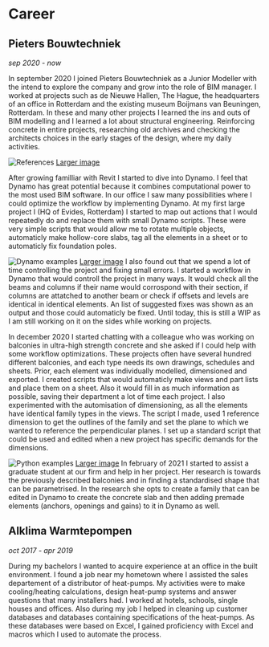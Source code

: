 # Career

## Pieters Bouwtechniek
_sep 2020 - now_

In september 2020 I joined Pieters Bouwtechniek as a Junior Modeller with the intend to explore the company and grow into the role of BIM manager. I worked at projects such as de Nieuwe Hallen, The Hague, the headquarters of an office in Rotterdam and the existing museum Boijmans van Beuningen, Rotterdam. In these and many other projects I learned the ins and outs of BIM modelling and I learned a lot about structural engineering. Reinforcing concrete in entire projects, researching old archives and checking the architects choices in the early stages of the design, where my daily activities. 

![References](https://github.com/RickvanDijk1/PortFolio/blob/gh-pages/assets/img/Examples.png?raw=true "Project examples")
[Larger image](https://github.com/RickvanDijk1/PortFolio/blob/gh-pages/assets/img/Examples.png)

After growing familliar with Revit I started to dive into Dynamo. I feel that Dynamo has great potential because it combines computational power to the most used BIM software. In our office I saw many possibilities where I could optimize the workflow by implementing Dynamo. At my first large project I (HQ of Evides, Rotterdam) I started to map out actions that I would repeatedly do and replace them with small Dynamo scripts. These were very simple scripts that would allow me to rotate multiple objects, automaticly make hollow-core slabs, tag all the elements in a sheet or to automaticly fix foundation poles. 

![Dynamo examples](https://github.com/RickvanDijk1/PortFolio/blob/gh-pages/assets/img/Portfolio_Dynamo.gif?raw=true "Dynamo examples")
[Larger image](https://github.com/RickvanDijk1/PortFolio/blob/gh-pages/assets/img/Portfolio_Dynamo.gif)
I also found out that we spend a lot of time controlling the project and fixing small errors. I started a workflow in Dynamo that would controll the project in many ways. It would check all the beams and columns if their name would corrospond with their section, if columns are attatched to another beam or check if offsets and levels are identical in identical elements. An list of suggested fixes was shown as an output and those could automaticly be fixed. Until today, this is still a WIP as I am still working on it on the sides while working on projects.

In december 2020 I started chatting with a colleague who was working on balconies in ultra-high strength concrete and she asked if I could help with some workflow optimizations. These projects often have several hundred different balconies, and each type needs its own drawings, schedules and sheets. Prior, each element was individually modelled, dimensioned and exported. I created scripts that would automaticly make views and part lists and place them on a sheet. Also it would fill in as much information as possible, saving their department a lot of time each project. I also experimented with the automisation of dimensioning, as all the elements have identical family types in the views. The script I made, used 1 reference dimension to get the outlines of the family and set the plane to which we wanted to reference the perpendicular planes. I set up a standard script that could be used and edited when a new project has specific demands for the dimensions. 

![Python examples](https://github.com/RickvanDijk1/PortFolio/blob/gh-pages/assets/img/Portfolio_Python.gif?raw=true "Python examples")
[Larger image](https://github.com/RickvanDijk1/PortFolio/blob/gh-pages/assets/img/Portfolio_Python.gif)
In february of 2021 I started to assist a graduate student at our firm and help in her project. Her research is towards the previously described balconies and in finding a standardised shape that can be parametrised. In the research she opts to create a family that can be edited in Dynamo to create the concrete slab and then adding premade elements (anchors, openings and gains) to it in Dynamo as well. 

## Alklima Warmtepompen
_oct 2017 - apr 2019_

During my bachelors I wanted to acquire experience at an office in the built environment. I found a job near my hometown where I assisted the sales departement of a distributor of heat-pumps. My activities were to make cooling/heating calculations, design heat-pump systems and answer questions that many installers had. I worked at hotels, schools, single houses and offices. Also during my job I helped in cleaning up customer databases and databases containing specifications of the heat-pumps. As these databases were based on Excel, I gained proficiency with Excel and macros which I used to automate the process. 

